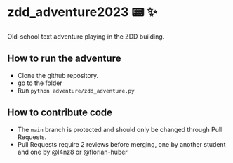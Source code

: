 # zdd_adventure2023 :pager: :sparkles:
Old-school text adventure playing in the ZDD building.


## How to run the adventure
- Clone the github repository.
- go to the folder
- Run `python adventure/zdd_adventure.py`

## How to contribute code
- The `main` branch is protected and should only be changed through Pull Requests.
- Pull Requests require 2 reviews before merging, one by another student and one by @l4nz8 or @florian-huber
